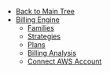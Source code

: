 <!-- Table of Contents -->

- <a href="/" class="sidebar-home"><i data-feather="arrow-left" class="sidebar-back-icon"></i>Back to Main Tree</a>
- [Billing Engine](billing-engine/)
  - [Families](billing-engine/families/)
  - [Strategies](billing-engine/strategies/)  
  - [Plans](billing-engine/plans/)  
  - [Billing Analysis](billing-engine/billing-analysis/)  
  - [Connect AWS Account](billing-engine/connect-aws)   
